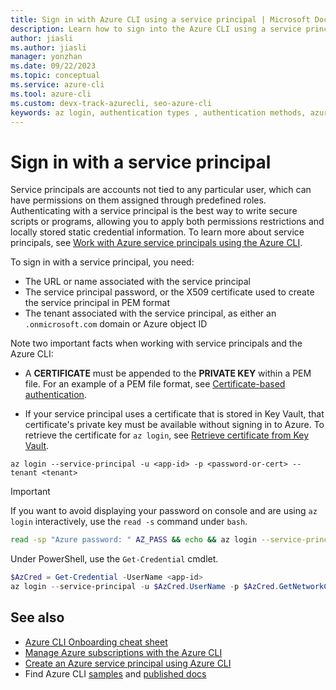 ```yaml
---
title: Sign in with Azure CLI using a service principal | Microsoft Docs
description: Learn how to sign into the Azure CLI using a service principal
author: jiasli
ms.author: jiasli
manager: yonzhan
ms.date: 09/22/2023
ms.topic: conceptual
ms.service: azure-cli
ms.tool: azure-cli
ms.custom: devx-track-azurecli, seo-azure-cli
keywords: az login, authentication types , authentication methods, azure, cli login, az login powershell, cli login, sign in 
---
```


# Sign in with a service principal

Service principals are accounts not tied to any particular user, which can have permissions on them assigned through
predefined roles. Authenticating with a service principal is the best way to write secure scripts or programs,
allowing you to apply both permissions restrictions and locally stored static credential information. To learn more
about service principals, see [Work with Azure service principals using the Azure CLI](./azure-cli-sp-tutorial-1.md).

To sign in with a service principal, you need:

* The URL or name associated with the service principal
* The service principal password, or the X509 certificate used to create the service principal in PEM format
* The tenant associated with the service principal, as either an `.onmicrosoft.com` domain or Azure object ID

Note two important facts when working with service principals and the Azure CLI:

* A **CERTIFICATE** must be appended to the **PRIVATE KEY** within a PEM file. For an example of a PEM file format, see [Certificate-based authentication](./azure-cli-sp-tutorial-3.md).

* If your service principal uses a certificate that is stored in Key Vault, that certificate's private key must be available without signing in to Azure. To retrieve the certificate for `az login`, see [Retrieve certificate from Key Vault](./azure-cli-sp-tutorial-3.md#work-with-azure-key-vault).

```azurecli-interactive
az login --service-principal -u <app-id> -p <password-or-cert> --tenant <tenant>
```

> [!IMPORTANT]
> If you want to avoid displaying your password on console and are using `az login` interactively,
> use the `read -s` command under `bash`.
>
> ```bash
> read -sp "Azure password: " AZ_PASS && echo && az login --service-principal -u <app-id> -p $AZ_PASS --tenant <tenant>
> ```
>
> Under PowerShell, use the `Get-Credential` cmdlet.
>
> ```powershell
> $AzCred = Get-Credential -UserName <app-id>
> az login --service-principal -u $AzCred.UserName -p $AzCred.GetNetworkCredential().Password --tenant <tenant>
> ```

## See also

* [Azure CLI Onboarding cheat sheet](./cheat-sheet-onboarding.md)
* [Manage Azure subscriptions with the Azure CLI](./manage-azure-subscriptions-azure-cli.md)
* [Create an Azure service principal using Azure CLI](./azure-cli-sp-tutorial-1.md)
* Find Azure CLI [samples](./samples-index.md) and [published docs](./reference-docs-index.md)
